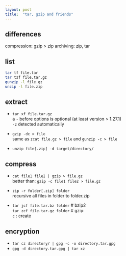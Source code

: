 ```yaml
---
layout: post
title:  "tar, gzip and friends"
---
```


## differences

compression: gzip > zip
archiving: zip, tar

## list

```bash
tar tf file.tar
tar tzf file.tar.gz
gunzip -l file.gz
unzip -l file.zip
```

## extract

* `tar xf file.tar.gz`  
    a `-` before options is optional (at least version > 1.27.1)  
    `-z` detected automatically

* `gzip -dc > file`  
    same as `zcat file.gz > file` 
    and `gunzip -c > file`

* `unzip file[.zip] -d target/directory/`

## compress

* `cat file1 file2 | gzip > file.gz`  
    better than: `gzip -c file1 file2 > file.gz`

* `zip -r folder[.zip] folder`  
    recursive all files in folder to folder.zip

* `tar jcf file.tar.bz folder` # bzip2  
    `tar zcf file.tar.gz folder` # gzip  
    `c` : create

## encryption

* `tar cz directory/ | gpg -c -o directory.tar.gpg`
* `gpg -d directory.tar.gpg | tar xz`

